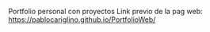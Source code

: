 Portfolio personal con proyectos
Link previo de la pag web: 
https://pablocariglino.github.io/PortfolioWeb/
